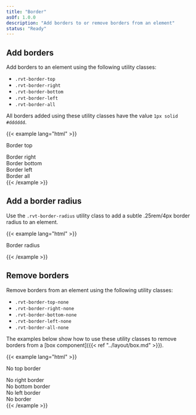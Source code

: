 ```yaml
---
title: "Border"
asOf: 1.0.0
description: "Add borders to or remove borders from an element"
status: "Ready"
---
```


## Add borders

Add borders to an element using the following utility classes:

- `.rvt-border-top`
- `.rvt-border-right`
- `.rvt-border-bottom`
- `.rvt-border-left`
- `.rvt-border-all`

All borders added using these utility classes have the value `1px solid #dddddd`.

{{< example lang="html" >}}<div class="rvt-border-top rvt-p-all-md">
    <span>Border top</span>
</div>
<div class="rvt-border-right rvt-m-top-md rvt-p-all-md">
    <span>Border right</span>
</div>
<div class="rvt-border-bottom rvt-m-top-md rvt-p-all-md">
    <span>Border bottom</span>
</div>
<div class="rvt-border-left rvt-m-top-md rvt-p-all-md">
    <span>Border left</span>
</div>
<div class="rvt-border-all rvt-m-top-md rvt-p-all-md">
    <span>Border all</span>
</div>
{{< /example >}}

## Add a border radius

Use the `.rvt-border-radius` utility class to add a subtle .25rem/4px border radius to an element.

{{< example lang="html" >}}<div class="rvt-border-all rvt-border-radius rvt-p-all-md">
    <span>Border radius</span>
</div>
{{< /example >}}

## Remove borders

Remove borders from an element using the following utility classes:

- `.rvt-border-top-none`
- `.rvt-border-right-none`
- `.rvt-border-bottom-none`
- `.rvt-border-left-none`
- `.rvt-border-all-none`

The examples below show how to use these utility classes to remove borders from a [box component]({{< ref "../layout/box.md" >}}).

{{< example lang="html" >}}<div class="rvt-box rvt-border-top-none rvt-p-all-md">
    <span>No top border</span>
</div>

<div class="rvt-box rvt-border-right-none rvt-m-top-md rvt-p-all-md">
    <span>No right border</span>
</div>

<div class="rvt-box rvt-border-bottom-none rvt-m-top-md rvt-p-all-md">
    <span>No bottom border</span>
</div>

<div class="rvt-box rvt-border-left-none rvt-m-top-md rvt-p-all-md">
    <span>No left border</span>
</div>

<div class="rvt-box rvt-border-all-none rvt-m-top-md rvt-p-all-md">
    <span>No border</span>
</div>
{{< /example >}}